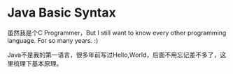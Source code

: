 # Java Basic Syntax

虽然我是个C Programmer，But I still want to know every other programming language. For so many years. :)

Java不是我的第一语言，很多年前写过Hello,World，后面不用忘记差不多了，这里梳理下基本原理。